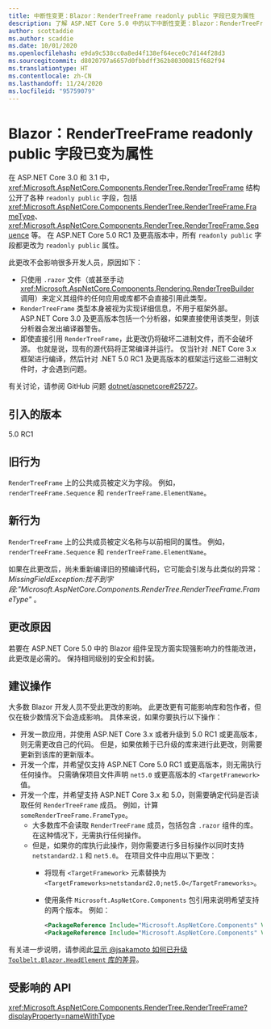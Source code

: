 ```yaml
---
title: 中断性变更：Blazor：RenderTreeFrame readonly public 字段已变为属性
description: 了解 ASP.NET Core 5.0 中的以下中断性变更：Blazor：RenderTreeFrame readonly public 字段已变为属性
author: scottaddie
ms.author: scaddie
ms.date: 10/01/2020
ms.openlocfilehash: e9da9c538cc0a8ed4f138ef64ece0c7d144f28d3
ms.sourcegitcommit: d8020797a6657d0fbbdff362b80300815f682f94
ms.translationtype: HT
ms.contentlocale: zh-CN
ms.lasthandoff: 11/24/2020
ms.locfileid: "95759079"
---
```

# <a name="blazor-rendertreeframe-readonly-public-fields-have-become-properties"></a>Blazor：RenderTreeFrame readonly public 字段已变为属性

在 ASP.NET Core 3.0 和 3.1 中，<xref:Microsoft.AspNetCore.Components.RenderTree.RenderTreeFrame> 结构公开了各种 `readonly public` 字段，包括 <xref:Microsoft.AspNetCore.Components.RenderTree.RenderTreeFrame.FrameType>、<xref:Microsoft.AspNetCore.Components.RenderTree.RenderTreeFrame.Sequence> 等。 在 ASP.NET Core 5.0 RC1 及更高版本中，所有 `readonly public` 字段都更改为 `readonly public` 属性。

此更改不会影响很多开发人员，原因如下：

* 只使用 `.razor` 文件（或甚至手动 <xref:Microsoft.AspNetCore.Components.Rendering.RenderTreeBuilder> 调用）来定义其组件的任何应用或库都不会直接引用此类型。
* `RenderTreeFrame` 类型本身被视为实现详细信息，不用于框架外部。 ASP.NET Core 3.0 及更高版本包括一个分析器，如果直接使用该类型，则该分析器会发出编译器警告。
* 即使直接引用 `RenderTreeFrame`，此更改仍将破坏二进制文件，而不会破坏源。 也就是说，现有的源代码将正常编译并运行。 仅当针对 .NET Core 3.x 框架进行编译，然后针对 .NET 5.0 RC1 及更高版本的框架运行这些二进制文件时，才会遇到问题。

有关讨论，请参阅 GitHub 问题 [dotnet/aspnetcore#25727](https://github.com/dotnet/aspnetcore/issues/25727)。

## <a name="version-introduced"></a>引入的版本

5.0 RC1

## <a name="old-behavior"></a>旧行为

`RenderTreeFrame` 上的公共成员被定义为字段。 例如，`renderTreeFrame.Sequence` 和 `renderTreeFrame.ElementName`。

## <a name="new-behavior"></a>新行为

`RenderTreeFrame` 上的公共成员被定义名称与以前相同的属性。 例如，`renderTreeFrame.Sequence` 和 `renderTreeFrame.ElementName`。

如果在此更改后，尚未重新编译旧的预编译代码，它可能会引发与此类似的异常：*MissingFieldException:找不到字段:"Microsoft.AspNetCore.Components.RenderTree.RenderTreeFrame.FrameType"* 。

## <a name="reason-for-change"></a>更改原因

若要在 ASP.NET Core 5.0 中的 Blazor 组件呈现方面实现强影响力的性能改进，此更改是必需的。 保持相同级别的安全和封装。

## <a name="recommended-action"></a>建议操作

大多数 Blazor 开发人员不受此更改的影响。 此更改更有可能影响库和包作者，但仅在极少数情况下会造成影响。 具体来说，如果你要执行以下操作：

* 开发一款应用，并使用 ASP.NET Core 3.x 或者升级到 5.0 RC1 或更高版本，则无需更改自己的代码。 但是，如果依赖于已升级的库来进行此更改，则需要更新到该库的更新版本。
* 开发一个库，并希望仅支持 ASP.NET Core 5.0 RC1 或更高版本，则无需执行任何操作。 只需确保项目文件声明 `net5.0` 或更高版本的 `<TargetFramework>` 值。
* 开发一个库，并希望支持 ASP.NET Core 3.x 和 5.0，则需要确定代码是否读取任何 `RenderTreeFrame` 成员。 例如，计算 `someRenderTreeFrame.FrameType`。
  * 大多数库不会读取 `RenderTreeFrame` 成员，包括包含 `.razor` 组件的库。 在这种情况下，无需执行任何操作。
  * 但是，如果你的库执行此操作，则你需要进行多目标操作以同时支持 `netstandard2.1` 和 `net5.0`。 在项目文件中应用以下更改：
    * 将现有 `<TargetFramework>` 元素替换为 `<TargetFrameworks>netstandard2.0;net5.0</TargetFrameworks>`。
    * 使用条件 `Microsoft.AspNetCore.Components` 包引用来说明希望支持的两个版本。 例如：

        ```xml
        <PackageReference Include="Microsoft.AspNetCore.Components" Version="3.0.0" Condition="'$(TargetFramework)' == 'netstandard2.0'" />
        <PackageReference Include="Microsoft.AspNetCore.Components" Version="5.0.0-rc.1.*" Condition="'$(TargetFramework)' != 'netstandard2.0'" />
        ```

有关进一步说明，请参阅此[显示 @jsakamoto 如何已升级 `Toolbelt.Blazor.HeadElement` 库的差异](https://github.com/jsakamoto/Toolbelt.Blazor.HeadElement/commit/090df430ba725f9420d412753db8104e8c32bf51)。

## <a name="affected-apis"></a>受影响的 API

<xref:Microsoft.AspNetCore.Components.RenderTree.RenderTreeFrame?displayProperty=nameWithType>

<!--

### Category

ASP.NET Core

### Affected APIs

`T:Microsoft.AspNetCore.Components.RenderTree.RenderTreeFrame`

-->
